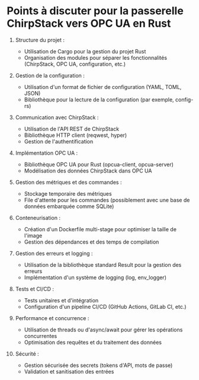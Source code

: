 # Points à discuter pour la passerelle ChirpStack vers OPC UA en Rust

1. Structure du projet :
   - Utilisation de Cargo pour la gestion du projet Rust
   - Organisation des modules pour séparer les fonctionnalités (ChirpStack, OPC UA, configuration, etc.)

2. Gestion de la configuration :
   - Utilisation d'un format de fichier de configuration (YAML, TOML, JSON)
   - Bibliothèque pour la lecture de la configuration (par exemple, config-rs)

3. Communication avec ChirpStack :
   - Utilisation de l'API REST de ChirpStack
   - Bibliothèque HTTP client (reqwest, hyper)
   - Gestion de l'authentification

4. Implémentation OPC UA :
   - Bibliothèque OPC UA pour Rust (opcua-client, opcua-server)
   - Modélisation des données ChirpStack dans OPC UA

5. Gestion des métriques et des commandes :
   - Stockage temporaire des métriques
   - File d'attente pour les commandes (possiblement avec une base de données embarquée comme SQLite)

6. Conteneurisation :
   - Création d'un Dockerfile multi-stage pour optimiser la taille de l'image
   - Gestion des dépendances et des temps de compilation

7. Gestion des erreurs et logging :
   - Utilisation de la bibliothèque standard Result pour la gestion des erreurs
   - Implémentation d'un système de logging (log, env_logger)

8. Tests et CI/CD :
   - Tests unitaires et d'intégration
   - Configuration d'un pipeline CI/CD (GitHub Actions, GitLab CI, etc.)

9. Performance et concurrence :
   - Utilisation de threads ou d'async/await pour gérer les opérations concurrentes
   - Optimisation des requêtes et du traitement des données

10. Sécurité :
    - Gestion sécurisée des secrets (tokens d'API, mots de passe)
    - Validation et sanitisation des entrées

